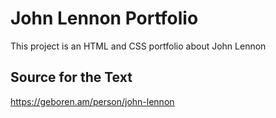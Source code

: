 # John Lennon Portfolio
This project is an HTML and CSS portfolio about John Lennon  
## Source for the Text
https://geboren.am/person/john-lennon
